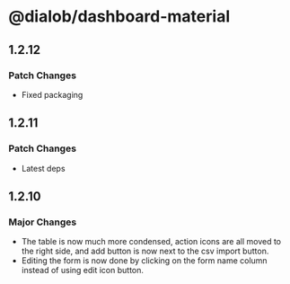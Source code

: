 # @dialob/dashboard-material

## 1.2.12

### Patch Changes

- Fixed packaging

## 1.2.11

### Patch Changes

- Latest deps

## 1.2.10

### Major Changes

- The table is now much more condensed, action icons are all moved to the right side, and add button is now next to the csv import button.
- Editing the form is now done by clicking on the form name column instead of using edit icon button.
